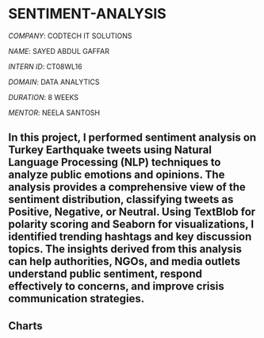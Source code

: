 # SENTIMENT-ANALYSIS

*COMPANY*: CODTECH IT SOLUTIONS

*NAME*: SAYED ABDUL GAFFAR

*INTERN ID*: CT08WL16

*DOMAIN*: DATA ANALYTICS

*DURATION*: 8 WEEKS

*MENTOR*: NEELA SANTOSH

## In this project, I performed sentiment analysis on Turkey Earthquake tweets using Natural Language Processing (NLP) techniques to analyze public emotions and opinions. The analysis provides a comprehensive view of the sentiment distribution, classifying tweets as Positive, Negative, or Neutral. Using TextBlob for polarity scoring and Seaborn for visualizations, I identified trending hashtags and key discussion topics. The insights derived from this analysis can help authorities, NGOs, and media outlets understand public sentiment, respond effectively to concerns, and improve crisis communication strategies.

## Charts


